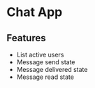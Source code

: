 # Chat App

## Features
- List active users
- Message send state
- Message delivered state
- Message read state
